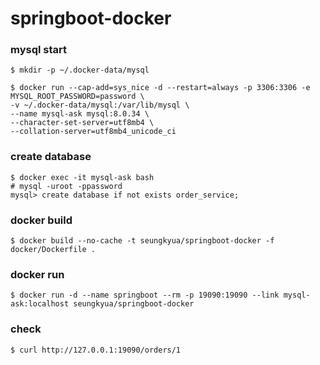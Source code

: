 # springboot-docker

### mysql start
```shell
$ mkdir -p ~/.docker-data/mysql

$ docker run --cap-add=sys_nice -d --restart=always -p 3306:3306 -e MYSQL_ROOT_PASSWORD=password \
-v ~/.docker-data/mysql:/var/lib/mysql \
--name mysql-ask mysql:8.0.34 \
--character-set-server=utf8mb4 \
--collation-server=utf8mb4_unicode_ci
```

### create database
```shell
$ docker exec -it mysql-ask bash
# mysql -uroot -ppassword
mysql> create database if not exists order_service;
```

### docker build
```shell
$ docker build --no-cache -t seungkyua/springboot-docker -f docker/Dockerfile .
```

### docker run
```shell
$ docker run -d --name springboot --rm -p 19090:19090 --link mysql-ask:localhost seungkyua/springboot-docker
```

### check
```shell
$ curl http://127.0.0.1:19090/orders/1
```